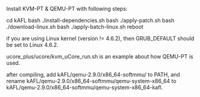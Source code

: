 Install KVM-PT & QEMU-PT with following steps:

cd kAFL
bash ./install-dependencies.sh
bash ./apply-patch.sh
bash ./download-linux.sh
bash ./apply-batch-linux.sh
reboot

if you are using Linux kernel (version != 4.6.2), then GRUB\_DEFAULT should be set to Linux 4.6.2.

ucore_plus/ucore/kvm_uCore_run.sh is an example about how QEMU-PT is used.

after compiling, add kAFL/qemu-2.9.0/x86_64-softmmu/ to PATH, and rename kAFL/qemu-2.9.0/x86_64-softmmu/qemu-system-x86_64 to kAFL/qemu-2.9.0/x86_64-softmmu/qemu-system-x86_64-kafl.